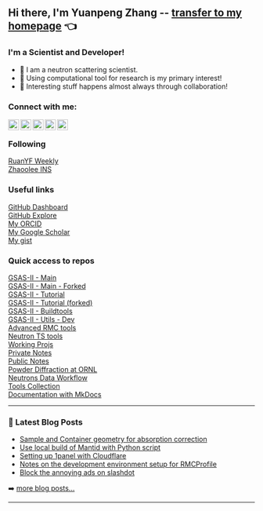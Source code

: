 ## Hi there, I'm Yuanpeng Zhang -- [transfer to my homepage](https://me.iris-home.net) 👈

### I'm a Scientist and Developer!

- 🔭 I am a neutron scattering scientist.
- 🌱 Using computational tool for research is my primary interest!
- 👯 Interesting stuff happens almost always through collaboration!

### Connect with me:

[<img align="left" alt="iris2020.net" width="22px" src="https://flv.iris-home.net/imgs/house-solid.png" />](https://me.iris-home.net)
[<img align="left" alt="Yuanpeng | Facebook" width="22px" src="https://cdn.jsdelivr.net/npm/simple-icons@v3/icons/facebook.svg" />][facebook]
[<img align="left" alt="Yuanpeng | Twitter" width="22px" src="https://cdn.jsdelivr.net/npm/simple-icons@v3/icons/twitter.svg" />][twitter]
[<img align="left" alt="Yuanpeng | LinkedIn" width="22px" src="https://cdn.jsdelivr.net/npm/simple-icons@v3/icons/linkedin.svg" />][linkedin]
[<img align="left" alt="Yuanpeng | Instagram" width="22px" src="https://cdn.jsdelivr.net/npm/simple-icons@v3/icons/instagram.svg" />][instagram]

<br />

### Following
[RuanYF Weekly](https://github.com/ruanyf/weekly/tree/master)
<br />
[Zhaoolee INS](https://github.com/zhaoolee/ins)

### Useful links

[GitHub Dashboard](https://github.com)
<br />
[GitHub Explore](https://github.com/explore)
<br />
[My ORCID](https://orcid.org/0000-0003-4224-3361)
<br />
[My Google Scholar](https://scholar.google.com/citations?user=NgqIgO0AAAAJ&hl=en)
<br />
[My gist](https://gist.github.com/Kvieta1990)

### Quick access to repos

[GSAS-II - Main](https://github.com/AdvancedPhotonSource/GSAS-II)
<br />
[GSAS-II - Main - Forked](https://github.com/Kvieta1990/GSAS-II)
<br />
[GSAS-II - Tutorial](https://github.com/AdvancedPhotonSource/GSAS-II-tutorials)
<br />
[GSAS-II - Tutorial (forked)](https://github.com/Kvieta1990/GSAS-II-tutorials)
<br />
[GSAS-II - Buildtools](https://github.com/AdvancedPhotonSource/GSAS-II-buildtools)
<br />
[GSAS-II - Utils - Dev](https://github.com/Kvieta1990/gsasii_dev)
<br />
[Advanced RMC tools](https://github.com/Kvieta1990/rmc_adv_tools)
<br />
[Neutron TS tools](https://github.com/Kvieta1990/neutron_ts_tools)
<br />
[Working Projs](https://github.com/Kvieta1990/Working_Proj)
<br />
[Private Notes](https://github.com/Kvieta1990/Notes/issues)
<br />
[Public Notes](https://github.com/Kvieta1990/Notes_Public/issues)
<br />
[Powder Diffraction at ORNL](https://github.com/Kvieta1990/ornl-pd)
<br />
[Neutrons Data Workflow](https://github.com/neutrons/data_workflow)
<br />
[Tools Collection](https://github.com/Kvieta1990/tools_collection)
<br />
[Documentation with MkDocs](https://github.com/Kvieta1990/mkdocs)

---

### 📕 Latest Blog Posts

<!-- BLOG-POST-LIST:START -->
- [Sample and Container geometry for absorption correction](https://iris2020.net/2025-02-12-abs_geo/)
- [Use local build of Mantid with Python script](https://iris2020.net/2025-01-31-mantid_local_python/)
- [Setting up 1panel with Cloudflare](https://iris2020.net/2025-01-30-1panel_cloudflare/)
- [Notes on the development environment setup for RMCProfile](https://iris2020.net/2025-01-28-rmcprofile_dev_env_gen/)
- [Block the annoying ads on slashdot](https://iris2020.net/2025-01-20-slashdot_block_ads/)
<!-- BLOG-POST-LIST:END -->

➡️ [more blog posts...](https://www.iris2020.net/)

---
<!--
<img align="left" alt="codeSTACKr's GitHub Stats" src="https://github-readme-stats.codestackr.vercel.app/api?username=Kvieta1990&show_icons=true&hide_border=true" />
-->

[website]: https://iris2020.net/
[twitter]: https://twitter.com/ZhangYuanpeng
[facebook]: https://www.facebook.com/yuanpeng1990/
[instagram]: https://www.instagram.com/yuanpeng1990/
[linkedin]: https://www.linkedin.com/in/yuanpeng-zhang-11bb503a/

<!--
**Kvieta1990/Kvieta1990** is a ✨ _special_ ✨ repository because its `README.md` (this file) appears on your GitHub profile.

Here are some ideas to get you started:

- 🔭 I’m currently working on ...
- 🌱 I’m currently learning ...
- 👯 I’m looking to collaborate on ...
- 🤔 I’m looking for help with ...
- 💬 Ask me about ...
- 📫 How to reach me: ...
- 😄 Pronouns: ...
- ⚡ Fun fact: ...
-->
